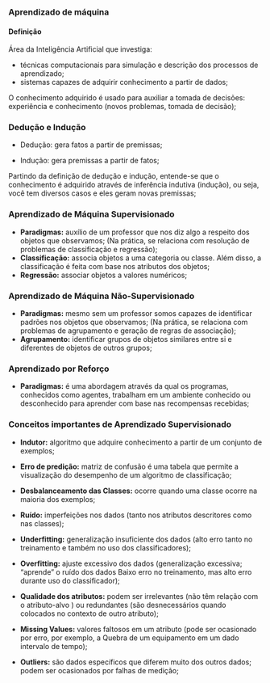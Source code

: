 ### Aprendizado de máquina 

#### Definição

Área da Inteligência Artificial que investiga: 

* técnicas computacionais para simulação e descrição dos processos de aprendizado;
* sistemas capazes de adquirir conhecimento a partir de dados;

O conhecimento adquirido é usado para auxiliar a tomada de decisões: experiência e conhecimento (novos problemas, tomada de decisão);

### Dedução e Indução

* Dedução: gera fatos a partir de premissas;

* Indução: gera premissas a partir de fatos;

Partindo da definição de dedução e indução, entende-se que o conhecimento é adquirido através de inferência indutiva (indução), ou seja, você tem diversos casos e eles geram novas premissas;

### Aprendizado de Máquina Supervisionado

 * **Paradigmas:** auxílio de um professor que nos diz algo a respeito dos objetos que observamos; (Na prática, se relaciona com resolução de problemas de classificação e regressão);
 * **Classificação:** associa objetos a uma categoria ou classe. Além disso, a classificação é feita com base nos atributos dos objetos;
 * **Regressão:** associar objetos a valores numéricos;

### Aprendizado de Máquina Não-Supervisionado

* **Paradigmas:** mesmo sem um professor somos capazes de identificar padrões nos objetos que observamos; (Na prática, se relaciona com problemas de agrupamento e geração de regras de associação);
* **Agrupamento:** identificar grupos de objetos similares entre si e diferentes de objetos de outros grupos;
  
### Aprendizado por Reforço

* **Paradigmas:** é uma abordagem através da qual os programas, conhecidos como agentes, trabalham em um ambiente conhecido ou desconhecido para aprender com base nas recompensas recebidas;
  
### Conceitos importantes de Aprendizado Supervisionado

* **Indutor:** algoritmo que adquire conhecimento a partir de um conjunto de exemplos;
* **Erro de predição:** matriz de confusão é uma tabela que permite a visualização do desempenho de um algoritmo de classificação;

* **Desbalanceamento das Classes:** ocorre quando uma classe ocorre na maioria dos exemplos;
* **Ruído:** imperfeições nos dados (tanto nos atributos descritores como nas classes);
* **Underfitting:** generalização insuficiente dos dados (alto erro tanto no treinamento e também no uso dos classificadores);
* **Overfitting:** ajuste excessivo dos dados (generalização excessiva; “aprende” o ruído dos dados
Baixo erro no treinamento, mas alto erro durante uso do classificador);
* **Qualidade dos atributos:** podem ser irrelevantes (não têm relação com o atributo-alvo
) ou redundantes (são desnecessários quando colocados no contexto de outro atributo);
* **Missing Values:** valores faltosos em um atributo (pode ser ocasionado por erro, por exemplo, a Quebra de um equipamento em um dado intervalo de tempo);
* **Outliers:** são dados específicos que diferem muito dos outros dados; podem ser ocasionados por falhas de medição;


















